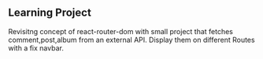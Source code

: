 ## Learning Project

Revisitng concept of react-router-dom with small project that fetches comment,post,album from an external API.
Display them on different Routes with a fix navbar.
